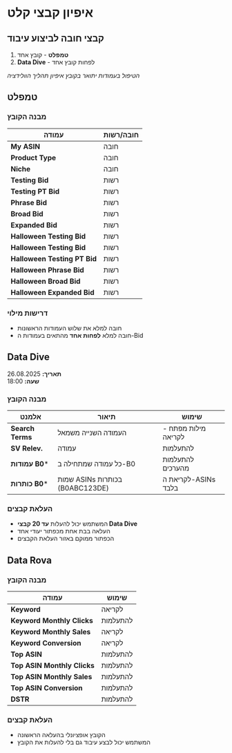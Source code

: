 # איפיון קבצי קלט

## קבצי חובה לביצוע עיבוד
1. **טמפלט** - קובץ אחד
2. **Data Dive** - לפחות קובץ אחד

*הטיפול בעמודות יתואר בקובץ איפיון תהליך הוולידציה*

## טמפלט

### מבנה הקובץ

| עמודה | חובה/רשות |
|--------|------------|
| **My ASIN** | חובה |
| **Product Type** | חובה |
| **Niche** | חובה |
| **Testing Bid** | רשות |
| **Testing PT Bid** | רשות |
| **Phrase Bid** | רשות |
| **Broad Bid** | רשות |
| **Expanded Bid** | רשות |
| **Halloween Testing Bid** | רשות |
| **Halloween Testing Bid** | רשות |
| **Halloween Testing PT Bid** | רשות |
| **Halloween Phrase Bid** | רשות |
| **Halloween Broad Bid** | רשות |
| **Halloween Expanded Bid** | רשות |

### דרישות מילוי
- חובה למלא את שלוש העמודות הראשונות
- חובה למלא **לפחות אחד** מהתאים בעמודות ה-Bid

## Data Dive
**תאריך:** 26.08.2025  
**שעה:** 18:00

### מבנה הקובץ

| אלמנט | תיאור | שימוש |
|-------|--------|-------|
| **Search Terms** | העמודה השנייה משמאל | מילות מפתח - לקריאה |
| **SV Relev.** | עמודה | להתעלמות |
| **עמודות B0*** | כל עמודה שמתחילה ב-B0 | להתעלמות מהערכים |
| **כותרות B0*** | שמות ASINs בכותרות (B0ABC123DE) | לקריאת ה-ASINs בלבד |

### העלאת קבצים
- המשתמש יכול להעלות **עד 20 קבצי Data Dive**
- העלאה בבת אחת מכפתור יעודי אחד
- הכפתור ממוקם באזור העלאת הקבצים

## Data Rova

### מבנה הקובץ

| עמודה | שימוש |
|--------|--------|
| **Keyword** | לקריאה |
| **Keyword Monthly Clicks** | להתעלמות |
| **Keyword Monthly Sales** | לקריאה |
| **Keyword Conversion** | לקריאה |
| **Top ASIN** | להתעלמות |
| **Top ASIN Monthly Clicks** | להתעלמות |
| **Top ASIN Monthly Sales** | להתעלמות |
| **Top ASIN Conversion** | להתעלמות |
| **DSTR** | להתעלמות |

### העלאת קבצים
- הקובץ אופציונלי בהעלאה הראשונה
- המשתמש יכול לבצע עיבוד גם בלי להעלות את הקובץ